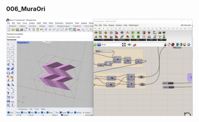 ### 006_MuraOri

![image](https://github.com/yishizu/GEL_GH_Archive/blob/main/006_MuraOri/006_MiuraOri.jpg)
